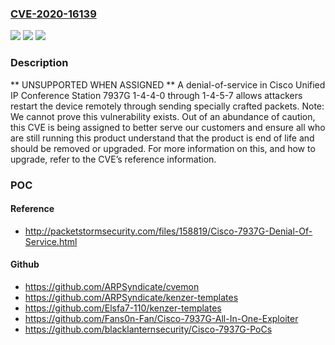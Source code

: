 ### [CVE-2020-16139](https://cve.mitre.org/cgi-bin/cvename.cgi?name=CVE-2020-16139)
![](https://img.shields.io/static/v1?label=Product&message=n%2Fa&color=blue)
![](https://img.shields.io/static/v1?label=Version&message=n%2Fa&color=blue)
![](https://img.shields.io/static/v1?label=Vulnerability&message=n%2Fa&color=brighgreen)

### Description

** UNSUPPORTED WHEN ASSIGNED ** A denial-of-service in Cisco Unified IP Conference Station 7937G 1-4-4-0 through 1-4-5-7 allows attackers restart the device remotely through sending specially crafted packets. Note: We cannot prove this vulnerability exists. Out of an abundance of caution, this CVE is being assigned to better serve our customers and ensure all who are still running this product understand that the product is end of life and should be removed or upgraded. For more information on this, and how to upgrade, refer to the CVE’s reference information.

### POC

#### Reference
- http://packetstormsecurity.com/files/158819/Cisco-7937G-Denial-Of-Service.html

#### Github
- https://github.com/ARPSyndicate/cvemon
- https://github.com/ARPSyndicate/kenzer-templates
- https://github.com/Elsfa7-110/kenzer-templates
- https://github.com/Fans0n-Fan/Cisco-7937G-All-In-One-Exploiter
- https://github.com/blacklanternsecurity/Cisco-7937G-PoCs

